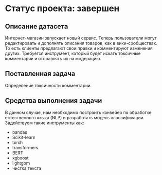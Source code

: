 # Статус проекта: завершен

## Описание датасета
 
Интернет-магазин запускает новый сервис. Теперь пользователи могут редактировать и дополнять описания товаров, как в вики-сообществах. То есть клиенты предлагают свои правки и комментируют изменения других. Требуется инструмент, который будет искать токсичные комментарии и отправлять их на модерацию.

## Поставленная задача

Определение токсичности комментарии.

## Средства выполнения задачи

В данном случае, нам необходимо построить конвейер по обработке естественного языка (NLP) и разработать модель классификации. Задействуем такие инструменты как:

 * pandas
 * Scikit-learn
 * torch
 * transformers
 * BERT
 * xgboost
 * lightgbm
 * чистка текста
